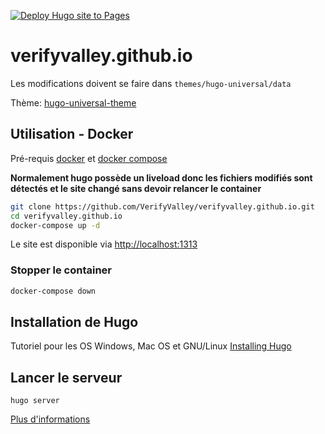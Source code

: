 [![Deploy Hugo site to Pages](https://github.com/VerifyValley/verifyvalley.github.io/actions/workflows/pages.yml/badge.svg)](https://github.com/VerifyValley/verifyvalley.github.io/actions/workflows/pages.yml)

# verifyvalley.github.io

Les modifications doivent se faire dans `themes/hugo-universal/data`

Thème: [hugo-universal-theme](https://github.com/devcows/hugo-universal-theme)


## Utilisation - Docker

Pré-requis [docker](https://docs.docker.com/engine/install/) et [docker compose](https://docs.docker.com/compose/install/)

**Normalement hugo possède un liveload donc les fichiers modifiés sont détectés et le site changé sans devoir relancer le container**

```bash
git clone https://github.com/VerifyValley/verifyvalley.github.io.git
cd verifyvalley.github.io
docker-compose up -d
```

Le site est disponible via [http://localhost:1313](http://localhost:1313)

### Stopper le container

```bash
docker-compose down
```



## Installation de Hugo

Tutoriel pour les OS Windows, Mac OS et GNU/Linux [Installing Hugo](https://gohugo.io/getting-started/installing/)


## Lancer le serveur

`hugo server`

[Plus d'informations](https://gohugo.io/getting-started/quick-start/#step-4-add-some-content)
